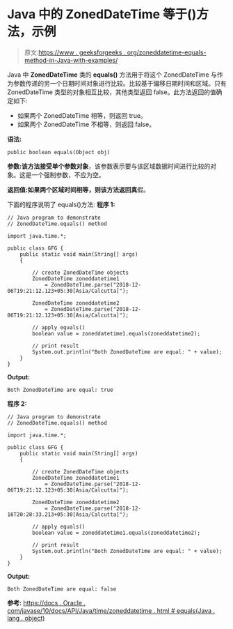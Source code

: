 # Java 中的 ZonedDateTime 等于()方法，示例

> 原文:[https://www . geeksforgeeks . org/zoneddatetime-equals-method-in-Java-with-examples/](https://www.geeksforgeeks.org/zoneddatetime-equals-method-in-java-with-examples/)

Java 中 **ZonedDateTime** 类的 **equals()** 方法用于将这个 ZonedDateTime 与作为参数传递的另一个日期时间对象进行比较。比较基于偏移日期时间和区域。只有 ZonedDateTime 类型的对象相互比较，其他类型返回 false。此方法返回的值确定如下:

*   如果两个 ZonedDateTime 相等，则返回 true。
*   如果两个 ZonedDateTime 不相等，则返回 false。

**语法:**

```
public boolean equals(Object obj)

```

**参数:**该方法接受单个参数**对象**，该参数表示要与该区域数据时间进行比较的对象。这是一个强制参数，不应为空。

**返回值:**如果两个区域时间相等，则该方法返回**真**假。

下面的程序说明了 equals()方法:
**程序 1:**

```
// Java program to demonstrate
// ZonedDateTime.equals() method

import java.time.*;

public class GFG {
    public static void main(String[] args)
    {

        // create ZonedDateTime objects
        ZonedDateTime zoneddatetime1
            = ZonedDateTime.parse("2018-12-06T19:21:12.123+05:30[Asia/Calcutta]");

        ZonedDateTime zoneddatetime2
            = ZonedDateTime.parse("2018-12-06T19:21:12.123+05:30[Asia/Calcutta]");

        // apply equals()
        boolean value = zoneddatetime1.equals(zoneddatetime2);

        // print result
        System.out.println("Both ZonedDateTime are equal: " + value);
    }
}
```

**Output:**

```
Both ZonedDateTime are equal: true

```

**程序 2:**

```
// Java program to demonstrate
// ZonedDateTime.equals() method

import java.time.*;

public class GFG {
    public static void main(String[] args)
    {

        // create ZonedDateTime objects
        ZonedDateTime zoneddatetime1
            = ZonedDateTime.parse("2018-12-06T19:21:12.123+05:30[Asia/Calcutta]");

        ZonedDateTime zoneddatetime2
            = ZonedDateTime.parse("2018-12-16T20:28:33.213+05:30[Asia/Calcutta]");

        // apply equals()
        boolean value = zoneddatetime1.equals(zoneddatetime2);

        // print result
        System.out.println("Both ZonedDateTime are equal: " + value);
    }
}
```

**Output:**

```
Both ZonedDateTime are equal: false

```

**参考:**
[https://docs . Oracle . com/javase/10/docs/API/Java/time/zoneddatetime . html # equals(Java . lang . object)](https://docs.oracle.com/javase/10/docs/api/java/time/ZonedDateTime.html#equals(java.lang.Object))